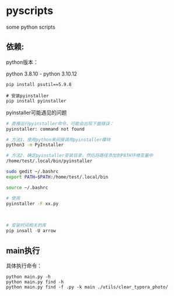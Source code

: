 # pyscripts

some python scripts


## 依赖:

python版本：

python 3.8.10 - python 3.10.12


```shell
pip install psutil==5.9.8

# 安装pyinstaller
pip install pyinstaller

```


pyinstaller可能遇见的问题

```bash
# 直接运行pyinstaller命令，可能会出现下面错误：
pyinstaller: command not found

# 方法1、使用python来间接调用pyinstaller模块
python3 -m PyInstaller

# 方法2、确定pyinstaller安装目录，然后将路径添加到PATH环境变量中
/home/test/.local/bin/pyinstaller

sudo gedit ~/.bashrc
export PATH=$PATH:/home/test/.local/bin

source ~/.bashrc

# 使用
pyinstaller -F xx.py

```


<br/>

```python
# 安装时间相关的库
pip insall -U arrow

```


## main执行

具体执行命令：

```shell
python main.py -h
python main.py find -h
python main.py find -f .py -k main ./utils/clear_typora_photo/

```